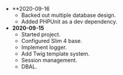 * **2020-09-16
    * Backed out multiple database design.
    * Added PHPUnit as a dev dependency.
* **2020-09-15**
    * Started project.
    * Configured Slim 4 base.
    * Implement logger.
    * Add Twig template system.
    * Session management.
    * DBAL.
